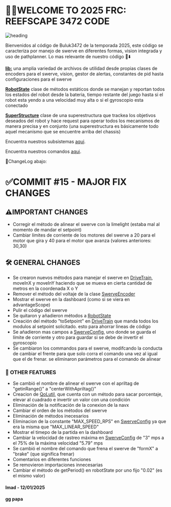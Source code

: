 # 🪼🦀WELCOME TO 2025 FRC: REEFSCAPE 3472 CODE

![heading](/images/heading.png)

Bienvenidos al código de Buluk3472 de la temporada 2025, este código se caracteriza por manejo de swerve en diferentes formas, vision integrada y uso de pathplanner.
Lo mas relevante de nuestro código 📂⬇️

[**lib:**](/src/main/java/frc/robot/lib) una amplia variedad de archivos de utilidad desde propias clases de encoders para el swerve, vision, gestor de alertas, constantes de pid hasta configuraciones para el swerve


[**RobotState**](/src/main/java/frc/robot/RobotState.java) clase de métodos estáticos donde se manejan y reportan todos los estados del robot desde la bateria, tiempo restante del juego hasta si el robot esta yendo a una velocidad muy alta o si el gyroscopio esta conectado


[**SuperStructure**](/src/main/java/frc/robot/Subsystems/Superstructure.java) clase de una superestructura que trackea los objetivos deseados del robot y hace request para operar todos los mecanismos de manera precisa y en conjunto (una superestructura es básicamente todo aquel mecanismo que se encuentre arriba del chassis)


Encuentra nuestros subsistemas [aqui](/src/main/java/frc/robot/Subsystems).

Encuentra nuestros comandos [aqui](/src/main/java/frc/robot/Commands).

🔴ChangeLog abajo:

# ✅COMMIT #15  - MAJOR FIX CHANGES

## ⚠️**IMPORTANT CHANGES**

- Corregir el método de alinear el swerve con la limelight (estaba mal al momento de mandar el setpoint)
- Cambiar límites de corriente de los motores del swerve a 20 para el motor que gira y 40 para el motor que avanza (valores anteriores: 30,30)

## 🛠️ **GENERAL CHANGES**

- Se crearon nuevos métodos para manejar el swerve en [DriveTrain](/src/main/java/frc/robot/Subsystems/DriveTrain.java), moveInX y moveInY haciendo que se mueva en cierta cantidad de metros en la coordenada X o Y
- Remover el método del voltaje de la clase [SwerveEncoder](/src/main/java/frc/robot/lib/util/SwerveEncoder.java)
- Mostrar el swerve en la dashboard (como si se viera en advantageScope)
- Pulir el código del swerve
- Se quitaron y añadieron métodos a [RobotState](/src/main/java/frc/robot/RobotState.java)
- Creación del método "toSetpoint" en [DriveTrain](/src/main/java/frc/robot/Subsystems/DriveTrain.java) que manda todos los modulos al setpoint solicitado. esto para ahorrar lineas de código
- Se añadieron mas campos a [SwerveConfig](/src/main/java/frc/robot/lib/SwerveConfig.java), uno donde se guarda el límite de corriente y otro para guardar si se debe de invertir el gyroscopio
- Se cambiaron los commandos para el swerve, modifcando la conducta de cambiar el frente para que solo corra el comando una vez al igual que el de frenar. se eliminaron parámetros para el comando de alinear

### 🔵 **OTHER FEATURES**

- Se cambió el nombre de alinear el swerve con el apriltag de "getinRange()" a "centerWithApriltag()"
- Creacion de [QoLutil](/src/main/java/frc/robot/lib/util/QoLutil.java), que cuenta con un método para sacar porcentaje, elevar al cuadrado e invertir un valor con una condición
- Eliminación de la notificación de la conexion de la navx
- Cambiar el orden de los métodos del swerve
- Eliminación de métodos inecesarios 
- Eliminacion de la constante "MAX_SPEED_RPS" en [SwerveConfig](/src/main/java/frc/robot/lib/SwerveConfig.java) ya que era la misma que "MAX_LINEAR_SPEED"
- Mostrar el timepo de la partida en la dashboard
- Cambiar la velocidad de rastreo máxima en [SwerveConfig](/src/main/java/frc/robot/lib/SwerveConfig.java) de "3" mps a el 75% de la máxima velocidad "5.79" mps
- Se cambió el nombre del comando que frena el swerve de "formX" a "brake" (que significa frenar) 
- Comentarios en diferentes funciones
- Se removieron importaciones innecesarias
- Cambiar el método de getPeriod() en robotState por uno fijo "0.02" (es el mismo valor)

#### Imad - 12/01/2025

#### gg papa
